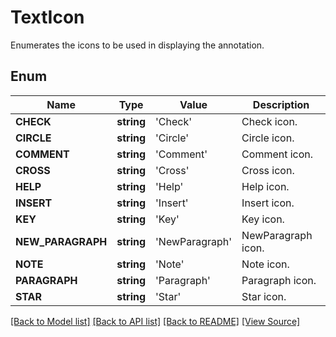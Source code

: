﻿# TextIcon
Enumerates the icons to be used in displaying the annotation.

## Enum
Name | Type | Value | Description
------------ | ------------- | ------------- | -------------
**CHECK** | **string** | 'Check' | Check icon.
**CIRCLE** | **string** | 'Circle' | Circle icon.
**COMMENT** | **string** | 'Comment' | Comment icon.
**CROSS** | **string** | 'Cross' | Cross icon.
**HELP** | **string** | 'Help' | Help icon.
**INSERT** | **string** | 'Insert' | Insert icon.
**KEY** | **string** | 'Key' | Key icon.
**NEW_PARAGRAPH** | **string** | 'NewParagraph' | NewParagraph icon.
**NOTE** | **string** | 'Note' | Note icon.
**PARAGRAPH** | **string** | 'Paragraph' | Paragraph icon.
**STAR** | **string** | 'Star' | Star icon.

[[Back to Model list]](../README.md#documentation-for-models) [[Back to API list]](../README.md#documentation-for-api-endpoints) [[Back to README]](../README.md) [[View Source]](../src/Aspose/PDF/Model/TextIcon.php)

